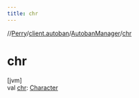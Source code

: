 ```yaml
---
title: chr
---
```

//[Perry](../../../index.html)/[client.autoban](../index.html)/[AutobanManager](index.html)/[chr](chr.html)



# chr



[jvm]\
val [chr](chr.html): [Character](../../client/-character/index.html)




